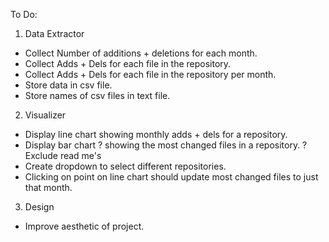 To Do:

1. Data Extractor
  - Collect Number of additions + deletions for each month.
  - Collect Adds + Dels for each file in the repository.
  - Collect Adds + Dels for each file in the repository per month.
  - Store data in csv file.
  - Store names of csv files in text file.
  
2. Visualizer
  - Display line chart showing monthly adds + dels for a repository.
  - Display bar chart ? showing the most changed files in a repository.
  ? Exclude read me's
  - Create dropdown to select different repositories.
  - Clicking on point on line chart should update most changed files to just that month.
  
3. Design
  - Improve aesthetic of project.
  

